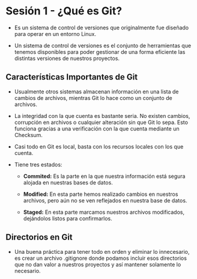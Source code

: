 # Sesión 1 - ¿Qué es Git?

+ Es un sistema de control de versiones que originalmente fue diseñado para operar en un entorno Linux.

+ Un sistema de control de versiones es el conjunto de herramientas que tenemos disponibles para poder gestionar de una forma eficiente las distintas versiones de nuestros proyectos.

## Características Importantes de Git

+ Usualmente otros sistemas almacenan información en una lista de cambios de archivos, mientras Git lo hace como un conjunto de archivos.

+ La integridad con la que cuenta es bastante seria. No existen cambios, corrupción en archivos o cualquier alteración sin que Git lo sepa. Esto funciona gracias a una verificación con la que cuenta mediante un Checksum.

+ Casi todo en Git es local, basta con los recursos locales con los que cuenta.

+ Tiene tres estados:

    * **Commited:** Es la parte en la que nuestra información está segura alojada en nuestras bases de datos.
	
    * **Modified:** En esta parte hemos realizado cambios en nuestros archivos, pero aún no se ven reflejados en nuestra base de datos.
	
    * **Staged:** En esta parte marcamos nuestros archivos modificados, dejándolos listos para confirmarlos. 

## Directorios en Git

+ Una buena práctica para tener todo en orden y eliminar lo innecesario, es crear un archivo .gitignore donde podamos incluir esos directorios que no dan valor a nuestros proyectos y así mantener solamente lo necesario.